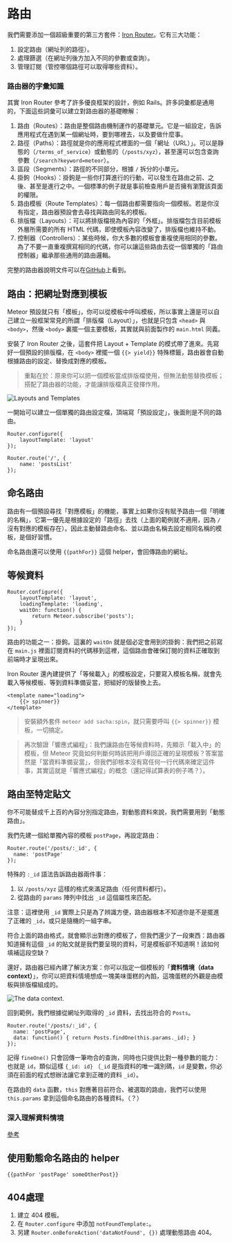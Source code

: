 # 路由

我們需要添加一個超級重要的第三方套件：[Iron Router](https://github.com/EventedMind/iron-router)。它有三大功能：

1. 設定路由（網址列的路徑）。
2. 處理篩選（在網址列後方加入不同的參數或查詢）。
3. 管理訂閱（管控哪個路徑可以取得哪些資料）。

### 路由器的字彙知識

其實 Iron Router 參考了許多優良框架的設計，例如 Rails。許多詞彙都是通用的，下面這些詞彙可以建立對路由器的基礎瞭解：

1. 路由（Routes）：路由是整個路由機制運作的基礎單元。它是一組設定，告訴應用程式在遇到某一個網址時，要到哪裡去，以及要做什麼事。
2. 路徑（Paths）：路徑就是你的應用程式裡面的一個「網址（URL）」。可以是靜態的（`/terms_of_service`）或動態的（`/posts/xyz`），甚至還可以包含查詢參數（`/search?keyword=meteor`）。
3. 區段（Segments）：路徑的不同部分，根據 `/` 拆分的小單元。
4. 掛鉤（Hooks）：掛鉤是一些你打算進行的行動，可以發生在路由之前、之後、甚至是進行之中。一個標準的例子就是事前檢查用戶是否擁有瀏覽該頁面的權限。
5. 路由模板（Route Templates）：每一個路由都需要指向一個模板。若是你沒有指定，路由器預設會去尋找與路由同名的模板。
6. 排版檔（Layouts）：可以將排版檔視為內容的「外框」。排版檔包含目前模板外層所需要的所有 HTML 代碼，即使模板內容改變了，排版檔也維持不動。
7. 控制器（Controllers）：某些時候，你大多數的模板會重複使用相同的參數。為了不要一直重複撰寫相同的代碼，你可以讓這些路由去從一個單獨的「路由控制器」繼承那些通用的路由邏輯。

完整的路由器說明文件可以在[GitHub](https://github.com/EventedMind/iron-router)上看到。

## 路由：把網址對應到模板

Meteor 預設就只有「模板」，你可以從模板中呼叫模板，所以事實上還是可以自己建立一般框架常見的所謂「排版檔（Layout）」，也就是只包含 `<head>` 與 `<body>`，然後 `<body>` 裏擺一個主要模板，其實就與前面製作的 `main.html` 同義。

安裝了 Iron Router 之後，這套件把 Layout + Template 的模式帶了進來。先寫好一個預設的排版檔，在 `<body>` 裡擺一個 `{{> yield}}` 特殊標籤，路由器會自動根據路由的設定、替換成對應的模板。

> 重點在於：原來你可以把一個模板當成排版檔使用，但無法動態替換模板；搭配了路由器的功能，才能讓排版檔真正發揮作用。

![Layouts and Templates](https://book.discovermeteor.com/images/diagrams/router-diagram@2x.png)

一開始可以建立一個單獨的路由設定檔，頂端寫「預設設定」，後面則是不同的路由。

```
Router.configure({
	layoutTemplate: 'layout'
});

Router.route('/', {
	name: 'postsList'
});
```

## 命名路由

路由有一個預設尋找「對應模板」的機能，事實上如果你沒有賦予路由一個「明確的名稱」，它第一優先是根據設定的「路徑」去找（上面的範例就不適用，因為 `/` 沒有對應的模板存在）。因此主動替路由命名、並以路由名稱去設定相同名稱的模板，是個好習慣。

命名路由還可以使用 `{{pathFor}}` 這個 helper，會回傳路由的網址。

## 等候資料

```
Router.configure({
	layoutTemplate: 'layout',
	loadingTemplate: 'loading',
	waitOn: function() {
		return Meteor.subscribe('posts');
	}
});
```

路由的功能之一：掛鉤。這裏的 `waitOn` 就是個必定會用到的掛鉤：我們把之前寫在 `main.js` 裡面訂閱資料的代碼移到這裡，這個路由會確保訂閱的資料正確取到前端時才呈現出來。

Iron Router 還內建提供了「等候載入」的模板設定，只要寫入模板名稱，就會先載入等候模板、等到資料準備妥當，把組好的版替換上去。

```
<template name="loading">
	{{> spinner}}
</template>
```

> 安裝額外套件 `meteor add sacha:spin`，就只需要呼叫 `{{> spinner}}` 模板，一切搞定。

> 再次驗證「響應式編程」：我們讓路由在等候資料時，先顯示「載入中」的模板，但 Meteor 究竟如何判斷何時該把用戶導回正確的呈現模板？答案當然是「當資料準備妥當」，但我們卻根本沒有寫任何一行代碼來確定這件事，其實這就是「響應式編程」的概念（還記得試算表的例子嗎？）。

## 路由至特定貼文

你不可能替成千上百的內容分別指定路由，對動態資料來說，我們需要用到「動態路由」。

我們先建一個給單獨內容的模板 `postPage`，再設定路由：

```
Router.route('/posts/:_id', {
  name: 'postPage'
});
```

特殊的 `:_id` 語法告訴路由器兩件事：

1. 以 `/posts/xyz` 這樣的格式來滿足路由（任何資料都行）。
2. 從路由的 `params` 陣列中找出 `_id` 這個屬性來匹配。

注意：這裡使用 `_id` 實際上只是為了辨識方便，路由器根本不知道你是不是擺進了正確的 `_id`，或只是隨機的一組字串。

符合上面的路由格式，就會顯示出對應的模板了，但我們還少了一段東西：路由器知道擁有這個 `_id` 的貼文就是我們要呈現的資料，可是模板卻不知道啊！該如何填補這段空缺？

還好，路由器已經內建了解決方案：你可以指定一個模板的「**資料情境（data context）**」，你可以把資料情境想成一塊美味蛋糕的內餡，這塊蛋糕的外觀是由模板與排版檔組成的。

![The data context.](https://book.discovermeteor.com/images/diagrams/router-diagram-2@2x.png)

回到範例，我們根據從網址列取得的 `_id` 資料，去找出符合的 `Posts`。

```
Router.route('/posts/:_id', {
  name: 'postPage',
  data: function() { return Posts.findOne(this.params._id); }
});
```

記得 `fineOne()` 只會回傳一筆吻合的查詢，同時也只提供比對一種參數的能力：也就是 `id`，類似這樣 `{_id: id}` （`_id` 是指資料的唯一識別碼，`id` 是變數，你必須在前面的程式想辦法讓它拿到正確的資料 `_id`）。

在路由的 `data` 函數，`this` 對應著目前符合、被選取的路由，我們可以使用 `this.params` 拿到這個命名路由的各種資料。（？）

### 深入理解資料情境

[參考](https://www.discovermeteor.com/blog/a-guide-to-meteor-templates-data-contexts/)

## 使用動態命名路由的 helper

`{{pathFor 'postPage' someOtherPost}}`

## 404處理

1. 建立 404 模板。
2. 在 `Router.configure` 中添加 `notFoundTemplate:`。
3. 另建 `Router.onBeforeAction('dataNotFound', {})` 處理動態路由 404。


